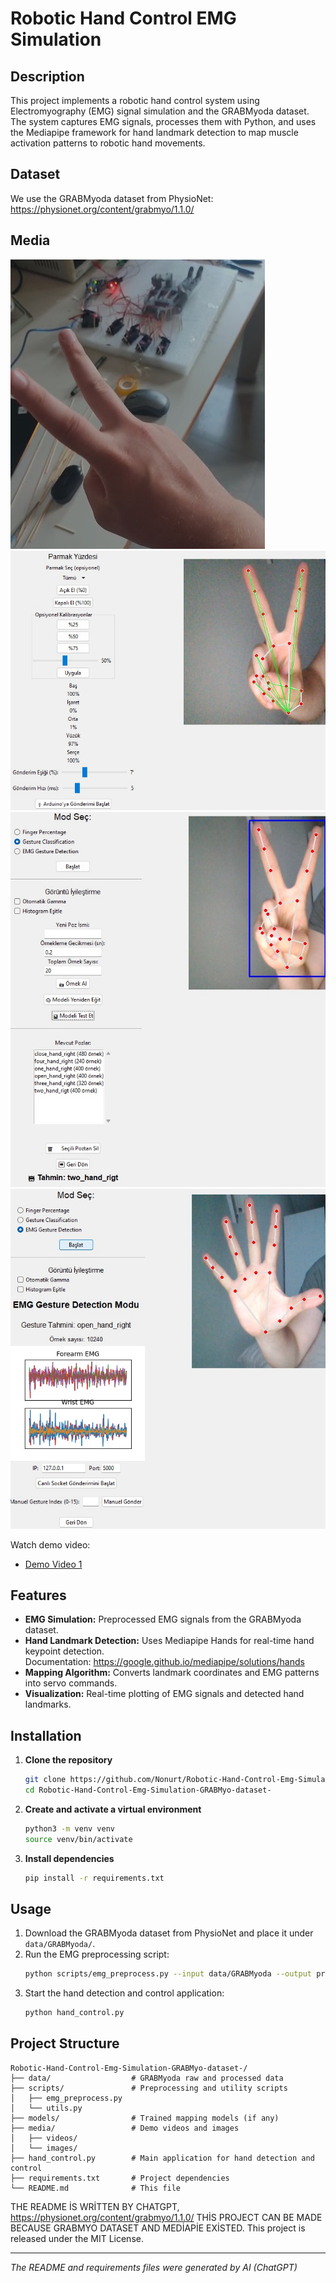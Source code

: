 # Robotic Hand Control EMG Simulation

## Description
This project implements a robotic hand control system using Electromyography (EMG) signal simulation and the GRABMyoda dataset. The system captures EMG signals, processes them with Python, and uses the Mediapipe framework for hand landmark detection to map muscle activation patterns to robotic hand movements.

## Dataset
We use the GRABMyoda dataset from PhysioNet:
https://physionet.org/content/grabmyo/1.1.0/

## Media

![Demo Image 1](media/images/1.jpg)  
![Demo Image 2](media/images/2.jpg)  
![Demo Image 3](media/images/3.jpg)  
![Demo Image 4](media/images/4.jpg)

Watch demo video:

- [Demo Video 1](./media/videos/1.mp4)

## Features
- **EMG Simulation:** Preprocessed EMG signals from the GRABMyoda dataset.
- **Hand Landmark Detection:** Uses Mediapipe Hands for real-time hand keypoint detection.  
  Documentation: https://google.github.io/mediapipe/solutions/hands
- **Mapping Algorithm:** Converts landmark coordinates and EMG patterns into servo commands.
- **Visualization:** Real-time plotting of EMG signals and detected hand landmarks.

## Installation
1. **Clone the repository**
   ```bash
   git clone https://github.com/Nonurt/Robotic-Hand-Control-Emg-Simulation-GRABMyo-dataset-.git
   cd Robotic-Hand-Control-Emg-Simulation-GRABMyo-dataset-
   ```
2. **Create and activate a virtual environment**
   ```bash
   python3 -m venv venv
   source venv/bin/activate
   ```
3. **Install dependencies**
   ```bash
   pip install -r requirements.txt
   ```

## Usage
1. Download the GRABMyoda dataset from PhysioNet and place it under `data/GRABMyoda/`.
2. Run the EMG preprocessing script:
   ```bash
   python scripts/emg_preprocess.py --input data/GRABMyoda --output processed/
   ```
3. Start the hand detection and control application:
   ```bash
   python hand_control.py
   ```

## Project Structure
```
Robotic-Hand-Control-Emg-Simulation-GRABMyo-dataset-/
├── data/                  # GRABMyoda raw and processed data
├── scripts/               # Preprocessing and utility scripts
│   ├── emg_preprocess.py
│   └── utils.py
├── models/                # Trained mapping models (if any)
├── media/                 # Demo videos and images
│   ├── videos/
│   └── images/
├── hand_control.py        # Main application for hand detection and control
├── requirements.txt       # Project dependencies
└── README.md              # This file
```

THE README İS WRİTTEN BY CHATGPT,  https://physionet.org/content/grabmyo/1.1.0/ THİS PROJECT CAN BE MADE BECAUSE GRABMYO DATASET AND MEDİAPİE EXİSTED.
This project is released under the MIT License.

---
*The README and requirements files were generated by AI (ChatGPT)*
